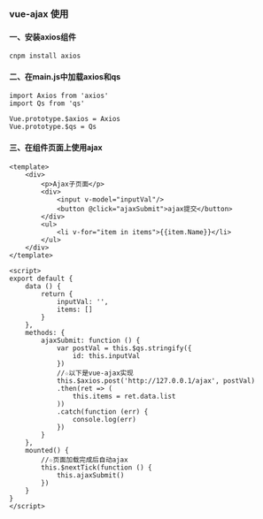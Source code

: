 ### vue-ajax 使用

#### 一、安装axios组件
    cnpm install axios

#### 二、在main.js中加载axios和qs
    import Axios from 'axios'
    import Qs from 'qs'
    
    Vue.prototype.$axios = Axios
    Vue.prototype.$qs = Qs

#### 三、在组件页面上使用ajax
    <template>
        <div>
            <p>Ajax子页面</p>
            <div>
                <input v-model="inputVal"/>
                <button @click="ajaxSubmit">ajax提交</button>
            </div>
            <ul>
                <li v-for="item in items">{{item.Name}}</li>
            </ul>
        </div>
    </template>

    <script>
    export default {
        data () {
            return {
                inputVal: '',
                items: []
            }
        },
        methods: {
            ajaxSubmit: function () {
                var postVal = this.$qs.stringify({
                    id: this.inputVal
                })
                //☆以下是vue-ajax实现
                this.$axios.post('http://127.0.0.1/ajax', postVal)
                .then(ret => (
                    this.items = ret.data.list
                ))
                .catch(function (err) {
                    console.log(err)
                })
            }
        },
        mounted() {
            //☆页面加载完成后自动ajax
            this.$nextTick(function () {
                this.ajaxSubmit()
            })
        }
    }
    </script>
